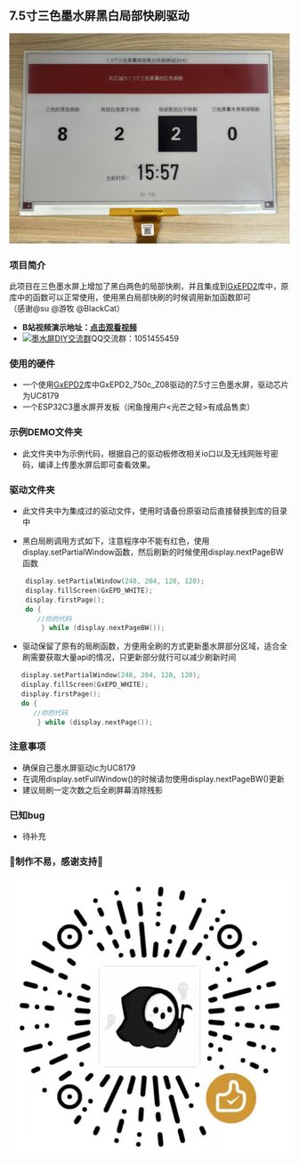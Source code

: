 ## 7.5寸三色墨水屏黑白局部快刷驱动
![image](jpg/刷新效果图.jpg)

### 项目简介
此项目在三色墨水屏上增加了黑白两色的局部快刷，并且集成到<a target="_blank" href="https://github.com/ZinggJM/GxEPD2">GxEPD2</a>库中，原库中的函数可以正常使用，使用黑白局部快刷的时候调用新加函数即可 <br>
（感谢@su @游牧 @BlackCat）
- **B站视频演示地址：[点击观看视频](https://www.bilibili.com/video/BV1Fo4y137n9/?vd_source=a935ffb91a0eac4e16a0461b0709faa9)**<br>
- <a target="_blank" href="https://qm.qq.com/cgi-bin/qm/qr?k=OCk2mwPC4yZn-BBJlH2ehWT-2sHfC7Os&jump_from=webapi&authKey=iFtohDmv6OI7O5aD/0ogd6mODvY5vr837fherj6ruuDCK94UM5KrjicZ2cFO5dHB"><img border="0" src="http://pub.idqqimg.com/wpa/images/group.png" alt="墨水屏DIY交流群" title="墨水屏DIY交流群"></a>QQ交流群：1051455459


### 使用的硬件
- 一个使用<a target="_blank" href="https://github.com/ZinggJM/GxEPD2">GxEPD2</a>库中GxEPD2_750c_Z08驱动的7.5寸三色墨水屏，驱动芯片为UC8179
- 一个ESP32C3墨水屏开发板（闲鱼搜用户<光芒之轻>有成品售卖）

### 示例DEMO文件夹
- 此文件夹中为示例代码，根据自己的驱动板修改相关io口以及无线网账号密码，编译上传墨水屏后即可查看效果。<br>

### 驱动文件夹
- 此文件夹中为集成过的驱动文件，使用时请备份原驱动后直接替换到库的目录中<br>

- 黑白局刷调用方式如下，注意程序中不能有红色，使用display.setPartialWindow函数，然后刷新的时候使用display.nextPageBW函数


``` C
    display.setPartialWindow(248, 204, 120, 120);
    display.fillScreen(GxEPD_WHITE);
    display.firstPage();     
    do {
       //你的代码
        } while (display.nextPageBW());
``` 
- 驱动保留了原有的局刷函数，方便用全刷的方式更新墨水屏部分区域，适合全刷需要获取大量api的情况，只更新部分就行可以减少刷新时间<br>
 ``` C
    display.setPartialWindow(248, 204, 120, 120);
    display.fillScreen(GxEPD_WHITE);
    display.firstPage();     
    do {
       //你的代码
        } while (display.nextPage());
``` 

### 注意事项
- 确保自己墨水屏驱动ic为UC8179 
- 在调用display.setFullWindow()的时候请勿使用display.nextPageBW()更新
- 建议局刷一定次数之后全刷屏幕消除残影

### 已知bug
- 待补充


### 🌟制作不易，感谢支持🌟
![image](jpg/赞赏码.jpg)
